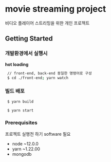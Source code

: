 # movie streaming project

비디오 플레이어 스트리밍을 위한 개인 프로젝트

## Getting Started

### 개발환경에서 실행시

**hot loading**

```bash
 // front-end, back-end 동일한 명령어로 구성
 $ cd ./front-end; yarn watch
```

### 빌드 배포

```bash
 $ yarn build

 $ yarn start
```

### Prerequisites

프로젝트 실행전 하기 software 필요

- node ~12.0.0
- yarn ~1.22.00
- mongodb 

